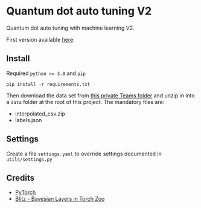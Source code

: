# Quantum dot auto tuning V2

Quantum dot auto tuning with machine learning V2.

First version available [here](https://github.com/3it-nano/dot-calibration).

## Install

Required `python >= 3.8` and `pip`

```shell script
pip install -r requirements.txt
```

Then download the data set
from [this private Teams folder](https://usherbrooke.sharepoint.com/:f:/r/sites/UdeS-UW-Memristor-basedMLforQuantumTechs/Documents%20partages/General/Datasets/QDSD?csf=1&web=1&e=YtBFnn)
and unzip in into a `data` folder at the root of this project. The mandatory files are:

* interpolated_csv.zip
* labels.json

## Settings

Create a file `settings.yaml` to override settings documented in `utils/settings.py`

## Credits

* [PyTorch](https://pytorch.org/)
* [Blitz - Bayesian Layers in Torch Zoo](https://github.com/piEsposito/blitz-bayesian-deep-learning)